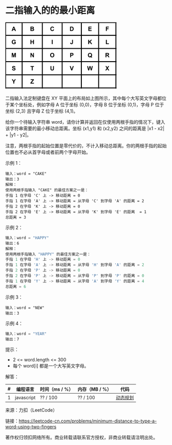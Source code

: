 # 二指输入的的最小距离

![键盘布局图片](./keyboard.png)

二指输入法定制键盘在 XY 平面上的布局如上图所示，其中每个大写英文字母都位于某个坐标处，例如字母 A 位于坐标 (0,0)，字母 B 位于坐标 (0,1)，字母 P 位于坐标 (2,3) 且字母 Z 位于坐标 (4,1)。

给你一个待输入字符串 word，请你计算并返回在仅使用两根手指的情况下，键入该字符串需要的最小移动总距离。坐标 (x1,y1) 和 (x2,y2) 之间的距离是 |x1 - x2| + |y1 - y2|。 

注意，两根手指的起始位置是零代价的，不计入移动总距离。你的两根手指的起始位置也不必从首字母或者前两个字母开始。

示例 1：

``` javscript
输入：word = "CAKE"
输出：3
解释： 
使用两根手指输入 "CAKE" 的最佳方案之一是： 
手指 1 在字母 'C' 上 -> 移动距离 = 0 
手指 1 在字母 'A' 上 -> 移动距离 = 从字母 'C' 到字母 'A' 的距离 = 2 
手指 2 在字母 'K' 上 -> 移动距离 = 0 
手指 2 在字母 'E' 上 -> 移动距离 = 从字母 'K' 到字母 'E' 的距离  = 1 
总距离 = 3
```

示例 2：

``` javascript
输入：word = "HAPPY"
输出：6
解释： 
使用两根手指输入 "HAPPY" 的最佳方案之一是：
手指 1 在字母 'H' 上 -> 移动距离 = 0
手指 1 在字母 'A' 上 -> 移动距离 = 从字母 'H' 到字母 'A' 的距离 = 2
手指 2 在字母 'P' 上 -> 移动距离 = 0
手指 2 在字母 'P' 上 -> 移动距离 = 从字母 'P' 到字母 'P' 的距离 = 0
手指 1 在字母 'Y' 上 -> 移动距离 = 从字母 'A' 到字母 'Y' 的距离 = 4
总距离 = 6
```

示例 3：

``` javscript
输入：word = "NEW"
输出：3
```

示例 4：

``` javascript
输入：word = "YEAR"
输出：7
```

提示：

- 2 <= word.length <= 300
- 每个 word[i] 都是一个大写英文字母。

解答：

**#**|**编程语言**|**时间（ms / %）**|**内存（MB / %）**|**代码**
--|--|--|--|--
1|javascript|?? / 100|?? / 100|[动态规划](./javascript/ac_v1.js)

来源：力扣（LeetCode）

链接：https://leetcode-cn.com/problems/minimum-distance-to-type-a-word-using-two-fingers

著作权归领扣网络所有。商业转载请联系官方授权，非商业转载请注明出处。
